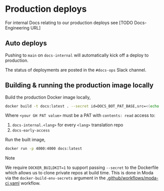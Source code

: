 # Production deploys

For internal Docs relating to our production deploys see [TODO Docs-Engineering URL]

## Auto deploys

Pushing to `main` on `docs-internal` will automatically kick off a deploy to production.

The status of deployments are posted in the `#docs-ops` Slack channel.

## Building & running the production image locally

Build the production Docker image locally,

```bash
docker build -t docs:latest . --secret id=DOCS_BOT_PAT_BASE,src=<(echo "<your GH PAT value>")
```

Where `<your GH PAT value>` must be a PAT with `contents: read` access to:

1. `docs-internal.<lang>` for every `<lang>` translation repo
2. `docs-early-access`

Run the built image,

```bash
docker run -p 4000:4000 docs:latest
```

> [!NOTE]
> We require `DOCKER_BUILDKIT=1` to support passing `--secret` to the Dockerfile which allows us to clone private repos at build time. This is done in Moda via the `docker-build-env-secrets` argument in the [.github/workflows/moda-ci.yaml](../../.github/workflows/moda-ci.yaml) workflow.
